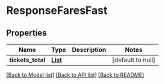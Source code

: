 # ResponseFaresFast
## Properties

Name | Type | Description | Notes
------------ | ------------- | ------------- | -------------
**tickets\_total** | [**List**](ResponseFareTicket.md) |  | [default to null]

[[Back to Model list]](../README.md#documentation-for-models) [[Back to API list]](../README.md#documentation-for-api-endpoints) [[Back to README]](../README.md)

